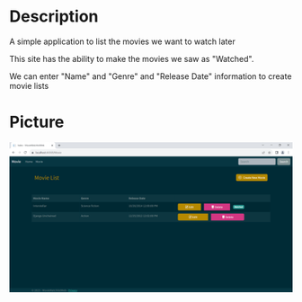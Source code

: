 # Description

A simple application to list the movies we want to watch later

This site has the ability to make the movies we saw as "Watched".

We can enter "Name" and "Genre" and "Release Date" information to create movie lists

# Picture

<img src="pic.png" alt="pic1" width="800">
